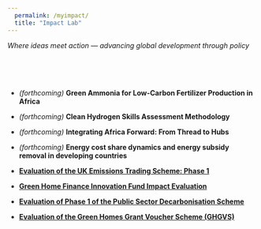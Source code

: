 ```yaml
---
  permalink: /myimpact/
  title: "Impact Lab"
---
```


_Where ideas meet action — advancing global development through policy_

<br>
<br>
<br>



*  _(forthcoming)_  **Green Ammonia for Low-Carbon Fertilizer Production in Africa**

*  _(forthcoming)_  **Clean Hydrogen Skills Assessment Methodology**

*  _(forthcoming)_ **Integrating Africa Forward: From Thread to Hubs**

*  _(forthcoming)_ **Energy cost share dynamics and energy subsidy removal in developing countries**


* [**Evaluation of the UK Emissions Trading Scheme: Phase 1**](https://www.gov.uk/government/publications/evaluation-of-the-uk-emissions-trading-scheme-phase-1)

* [**Green Home Finance Innovation Fund Impact Evaluation**](https://assets.publishing.service.gov.uk/media/68404b3d8dd459f8c947b40e/green-home-finance-innovation-fund-impact-report.pdf)

* [**Evaluation of Phase 1 of the Public Sector Decarbonisation Scheme**](https://assets.publishing.service.gov.uk/media/67d15d7ba6d78876a3fb09fa/psds-phase-1-impact-evaluation.pdf)


* [**Evaluation of the Green Homes Grant Voucher Scheme (GHGVS)**](https://assets.publishing.service.gov.uk/media/65427a221f1a600010360c16/ghgv-phase-3-final-outcome-evaluation-report.pdf)
